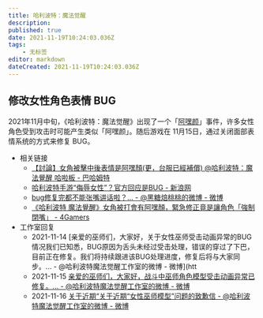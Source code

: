 ```yaml
---
title: 哈利波特：魔法觉醒
description: 
published: true
date: 2021-11-19T10:24:03.036Z
tags:
    - 无标签
editor: markdown
dateCreated: 2021-11-19T10:24:03.036Z
---
```


## 修改女性角色表情 BUG

2021年11月中旬，《哈利波特：魔法觉醒》出现了一个「[阿嘿颜](https://zh.wikipedia.org/zh-hans/阿嘿顏)」事件，许多女性角色受到攻击时可能产生类似「阿嘿颜」。随后游戏在 11月15日，通过关闭面部表情系统的方式来修复 BUG。

+ 相关链接
    + [【討論】女角被擊中後表情是阿嘿顏(更，台服已經補償) @哈利波特：魔法覺醒 哈啦板 - 巴哈姆特](https://web.archive.org/web/20211119025710/https://forum.gamer.com.tw/C.php?bsn=37531&snA=4865)
    + [哈利波特手游“侮辱女性”？官方回应是BUG - 新浪网](https://web.archive.org/web/20211116014203/https://finance.sina.com.cn/chanjing/cyxw/2021-11-16/doc-iktzscyy5734901.shtml)
    + [bug修复完都不能张嘴讲话啦？... - @黑糖焙桃桃的微博 - 微博](https://archive.md/ghWEK "https://weibo.com/2642041704/L1Ag8k3uH")
    + [《哈利波特 魔法覺醒》女角被打會有阿嘿顏，緊急修正竟是讓角色「強制閉嘴」 - 4Gamers](https://web.archive.org/web/20211115152149/https://www.4gamers.com.tw/news/detail/50845/harry-potter-ahegao)
+ 工作室回复
    + 2021-11-14 [亲爱的巫师们，大家好，关于女性巫师受击动画异常的BUG情况我们已知悉，BUG原因为舌头未经过受击处理，错误的穿过了下巴，目前正在修复。我们将持续跟进该BUG处理进度，修复后将与大家同步。... - @哈利波特魔法觉醒工作室的微博 - 微博](htt
    + 2021-11-15 [亲爱的巫师们，大家好，战斗中巫师角色模型受击动画异常已修复。... - @哈利波特魔法觉醒工作室的微博 - 微博](https://archive.md/Pjeal "https://weibo.com/7691611941/L1zYsBKuI")
    + 2021-11-16 [关于近期“关于近期“女性巫师模型”问题的致歉信 - @哈利波特魔法觉醒工作室的微博 - 微博](https://archive.md/r3WQJ "https://weibo.com/7691611941/L1JHWrH9X")
